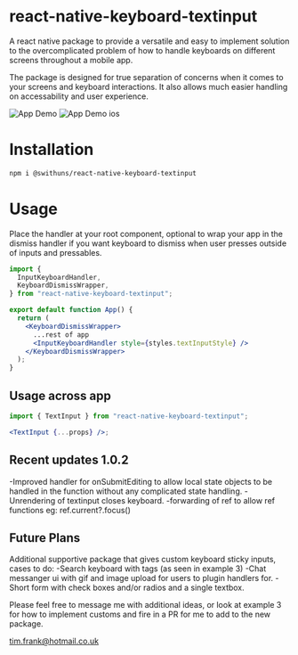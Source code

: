 # react-native-keyboard-textinput

A react native package to provide a versatile and easy to implement solution to the overcomplicated problem of how to handle keyboards on different screens throughout a mobile app.

The package is designed for true separation of concerns when it comes to your screens and keyboard interactions. It also allows much easier handling on accessability and user experience.

![App Demo](https://media.giphy.com/media/v1.Y2lkPTc5MGI3NjExcjE0cjZhZ2lzc3pwdGxlbW04cG5ibDYwaWx5c2hlYzRvYXFheDJzMCZlcD12MV9pbnRlcm5hbF9naWZfYnlfaWQmY3Q9Zw/JE2zLcz00x0OhIGDSI/giphy.gif)
![App Demo ios](https://media.giphy.com/media/v1.Y2lkPTc5MGI3NjExMTMzam1jbTlxaXJlZHdpcnVreXJ0M2E0dXIwaHJrZzdjc3p2d210NCZlcD12MV9pbnRlcm5hbF9naWZfYnlfaWQmY3Q9Zw/gu2PEtl6OQoCTpoPel/giphy.gif)

# Installation

```bash
npm i @swithuns/react-native-keyboard-textinput
```

# Usage

Place the handler at your root component, optional to wrap your app in the dismiss handler if you want keyboard to dismiss when user presses outside of inputs and pressables.

```jsx
import {
  InputKeyboardHandler,
  KeyboardDismissWrapper,
} from "react-native-keyboard-textinput";

export default function App() {
  return (
    <KeyboardDismissWrapper>
      ...rest of app
      <InputKeyboardHandler style={styles.textInputStyle} />
    </KeyboardDismissWrapper>
  );
}
```

## Usage across app

```jsx
import { TextInput } from "react-native-keyboard-textinput";

<TextInput {...props} />;
```

## Recent updates 1.0.2

-Improved handler for onSubmitEditing to allow local state objects to be handled in the function without any complicated state handling.
-Unrendering of textinput closes keyboard.
-forwarding of ref to allow ref functions eg: ref.current?.focus()

## Future Plans

Additional supportive package that gives custom keyboard sticky inputs, cases to do:
-Search keyboard with tags (as seen in example 3)
-Chat messanger ui with gif and image upload for users to plugin handlers for.
-Short form with check boxes and/or radios and a single textbox.

Please feel free to message me with additional ideas, or look at example 3 for how to implement customs and fire in a PR for me to add to the new package.

tim.frank@hotmail.co.uk
